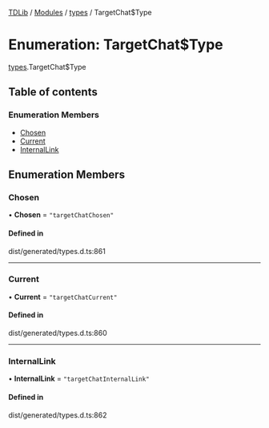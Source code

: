 [TDLib](../README.md) / [Modules](../modules.md) / [types](../modules/types.md) / TargetChat$Type

# Enumeration: TargetChat$Type

[types](../modules/types.md).TargetChat$Type

## Table of contents

### Enumeration Members

- [Chosen](types.TargetChat_Type.md#chosen)
- [Current](types.TargetChat_Type.md#current)
- [InternalLink](types.TargetChat_Type.md#internallink)

## Enumeration Members

### Chosen

• **Chosen** = ``"targetChatChosen"``

#### Defined in

dist/generated/types.d.ts:861

___

### Current

• **Current** = ``"targetChatCurrent"``

#### Defined in

dist/generated/types.d.ts:860

___

### InternalLink

• **InternalLink** = ``"targetChatInternalLink"``

#### Defined in

dist/generated/types.d.ts:862
